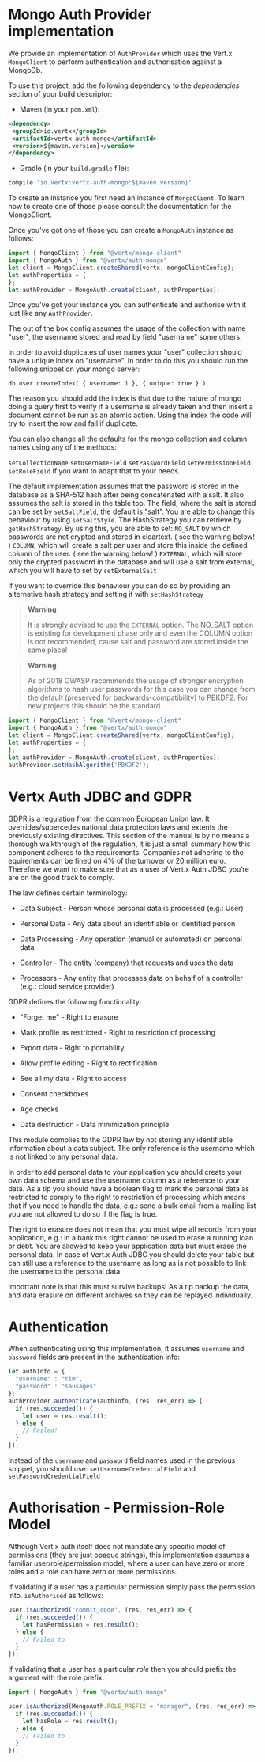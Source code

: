# Mongo Auth Provider implementation

We provide an implementation of `AuthProvider` which uses the Vert.x
`MongoClient` to perform authentication and authorisation against a
MongoDb.

To use this project, add the following dependency to the *dependencies*
section of your build descriptor:

  - Maven (in your `pom.xml`):

<!-- end list -->

``` xml
<dependency>
 <groupId>io.vertx</groupId>
 <artifactId>vertx-auth-mongo</artifactId>
 <version>${maven.version}</version>
</dependency>
```

  - Gradle (in your `build.gradle` file):

<!-- end list -->

``` groovy
compile 'io.vertx:vertx-auth-mongo:${maven.version}'
```

To create an instance you first need an instance of `MongoClient`. To
learn how to create one of those please consult the documentation for
the MongoClient.

Once you’ve got one of those you can create a `MongoAuth` instance as
follows:

``` js
import { MongoClient } from "@vertx/mongo-client"
import { MongoAuth } from "@vertx/auth-mongo"
let client = MongoClient.createShared(vertx, mongoClientConfig);
let authProperties = {
};
let authProvider = MongoAuth.create(client, authProperties);
```

Once you’ve got your instance you can authenticate and authorise with it
just like any `AuthProvider`.

The out of the box config assumes the usage of the collection with name
"user", the username stored and read by field "username" some others.

In order to avoid duplicates of user names your "user" collection should
have a unique index on "username". In order to do this you should run
the following snippet on your mongo server:

    db.user.createIndex( { username: 1 }, { unique: true } )

The reason you should add the index is that due to the nature of mongo
doing a query first to verify if a username is already taken and then
insert a document cannot be run as an atomic action. Using the index the
code will try to insert the row and fail if duplicate.

You can also change all the defaults for the mongo collection and column
names using any of the methods:

`setCollectionName` `setUsernameField` `setPasswordField`
`setPermissionField` `setRoleField` if you want to adapt that to your
needs.

The default implementation assumes that the password is stored in the
database as a SHA-512 hash after being concatenated with a salt. It also
assumes the salt is stored in the table too. The field, where the salt
is stored can be set by `setSaltField`, the default is "salt". You are
able to change this behaviour by using `setSaltStyle`. The HashStrategy
you can retrieve by `getHashStrategy`. By using this, you are able to
set: `NO_SALT` by which passwords are not crypted and stored in
cleartext. ( see the warning below\! ) `COLUMN`, which will create a
salt per user and store this inside the defined column of the user. (
see the warning below\! ) `EXTERNAL`, which will store only the crypted
password in the database and will use a salt from external, which you
will have to set by `setExternalSalt`

If you want to override this behaviour you can do so by providing an
alternative hash strategy and setting it with `setHashStrategy`

> **Warning**
> 
> It is strongly advised to use the `EXTERNAL` option. The NO\_SALT
> option is existing for development phase only and even the COLUMN
> option is not recommended, cause salt and password are stored inside
> the same place\!

> **Warning**
> 
> As of 2018 OWASP recommends the usage of stronger encryption
> algorithms to hash user passwords for this case you can change from
> the default (preserved for backwards-compatibility) to PBKDF2. For new
> projects this should be the standard.

``` js
import { MongoClient } from "@vertx/mongo-client"
import { MongoAuth } from "@vertx/auth-mongo"
let client = MongoClient.createShared(vertx, mongoClientConfig);
let authProperties = {
};
let authProvider = MongoAuth.create(client, authProperties);
authProvider.setHashAlgorithm('PBKDF2');
```

# Vertx Auth JDBC and GDPR

GDPR is a regulation from the common European Union law. It
overrides/supercedes national data protection laws and extents the
previously existing directives. This section of the manual is by no
means a thorough walkthrough of the regulation, it is just a small
summary how this component adheres to the requirements. Companies not
adhering to the equirements can be fined on 4% of the turnover or 20
million euro. Therefore we want to make sure that as a user of Vert.x
Auth JDBC you’re are on the good track to comply.

The law defines certain terminology:

  - Data Subject - Person whose personal data is processed (e.g.: User)

  - Personal Data - Any data about an identifiable or identified person

  - Data Processing - Any operation (manual or automated) on personal
    data

  - Controller - The entity (company) that requests and uses the data

  - Processors - Any entity that processes data on behalf of a
    controller (e.g.: cloud service provider)

GDPR defines the following functionality:

  - "Forget me" - Right to erasure

  - Mark profile as restricted - Right to restriction of processing

  - Export data - Right to portability

  - Allow profile editing - Right to rectification

  - See all my data - Right to access

  - Consent checkboxes

  - Age checks

  - Data destruction - Data minimization principle

This module complies to the GDPR law by not storing any identifiable
information about a data subject. The only reference is the username
which is not linked to any personal data.

In order to add personal data to your application you should create your
own data schema and use the username column as a reference to your data.
As a tip you should have a boolean flag to mark the personal data as
restricted to comply to the right to restriction of processing which
means that if you need to handle the data, e.g.: send a bulk email from
a mailing list you are not allowed to do so if the flag is true.

The right to erasure does not mean that you must wipe all records from
your application, e.g.: in a bank this right cannot be used to erase a
running loan or debt. You are allowed to keep your application data but
must erase the personal data. In case of Vert.x Auth JDBC you should
delete your table but can still use a reference to the username as long
as is not possible to link the username to the personal data.

Important note is that this must survive backups\! As a tip backup the
data, and data erasure on different archives so they can be replayed
individually.

# Authentication

When authenticating using this implementation, it assumes `username` and
`password` fields are present in the authentication info:

``` js
let authInfo = {
  "username" : "tim",
  "password" : "sausages"
};
authProvider.authenticate(authInfo, (res, res_err) => {
  if (res.succeeded()) {
    let user = res.result();
  } else {
    // Failed!
  }
});
```

Instead of the `username` and `password` field names used in the
previous snippet, you should use: `setUsernameCredentialField` and
`setPasswordCredentialField`

# Authorisation - Permission-Role Model

Although Vert.x auth itself does not mandate any specific model of
permissions (they are just opaque strings), this implementation assumes
a familiar user/role/permission model, where a user can have zero or
more roles and a role can have zero or more permissions.

If validating if a user has a particular permission simply pass the
permission into. `isAuthorised` as follows:

``` js
user.isAuthorized("commit_code", (res, res_err) => {
  if (res.succeeded()) {
    let hasPermission = res.result();
  } else {
    // Failed to
  }
});
```

If validating that a user has a particular *role* then you should prefix
the argument with the role prefix.

``` js
import { MongoAuth } from "@vertx/auth-mongo"

user.isAuthorized(MongoAuth.ROLE_PREFIX + "manager", (res, res_err) => {
  if (res.succeeded()) {
    let hasRole = res.result();
  } else {
    // Failed to
  }
});
```
